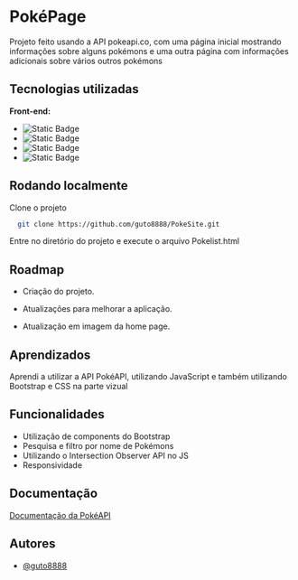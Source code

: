 
# PokéPage

Projeto feito usando a API pokeapi.co, com uma página inicial mostrando informações sobre alguns pokémons e uma outra página com informações adicionais sobre vários outros pokémons




## Tecnologias utilizadas

**Front-end:** 
- ![Static Badge](https://img.shields.io/badge/HTML-orange)
- ![Static Badge](https://img.shields.io/badge/CSS-blue)
- ![Static Badge](https://img.shields.io/badge/JS-yellow)
- ![Static Badge](https://img.shields.io/badge/Bootstrap-purple)



## Rodando localmente

Clone o projeto

```bash
  git clone https://github.com/guto8888/PokeSite.git
```

Entre no diretório do projeto e execute o arquivo Pokelist.html


## Roadmap

- Criação do projeto.

- Atualizações para melhorar a aplicação.

- Atualização em imagem da home page.


## Aprendizados

Aprendi a utilizar a API PokéAPI, utilizando JavaScript e também utilizando Bootstrap e CSS na parte vizual


## Funcionalidades

- Utilização de components do Bootstrap
- Pesquisa e filtro por nome de Pokémons
- Utilizando o Intersection Observer API no JS
- Responsividade


## Documentação

[Documentação da PokéAPI](https://pokeapi.co/docs/v2)


## Autores

- [@guto8888](https://github.com/guto8888)



